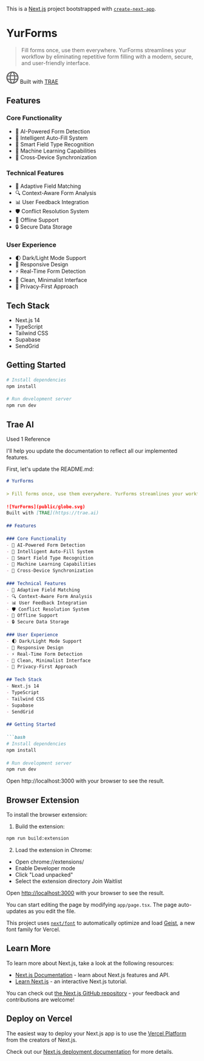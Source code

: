 This is a [Next.js](https://nextjs.org) project bootstrapped with [`create-next-app`](https://nextjs.org/docs/app/api-reference/cli/create-next-app).

# YurForms

> Fill forms once, use them everywhere. YurForms streamlines your workflow by eliminating repetitive form filling with a modern, secure, and user-friendly interface.

![YurForms](public/globe.svg)
Built with [TRAE](https://trae.ai)

## Features

### Core Functionality
- 🤖 AI-Powered Form Detection
- 🔄 Intelligent Auto-Fill System
- 📝 Smart Field Type Recognition
- 🧠 Machine Learning Capabilities
- 🔄 Cross-Device Synchronization

### Technical Features
- 🎯 Adaptive Field Matching
- 🔍 Context-Aware Form Analysis
- 📊 User Feedback Integration
- 🛡️ Conflict Resolution System
- 💾 Offline Support
- 🔒 Secure Data Storage

### User Experience
- 🌓 Dark/Light Mode Support
- 📱 Responsive Design
- ⚡ Real-Time Form Detection
- 🎨 Clean, Minimalist Interface
- 🔐 Privacy-First Approach

## Tech Stack
- Next.js 14
- TypeScript
- Tailwind CSS
- Supabase
- SendGrid

## Getting Started

```bash
# Install dependencies
npm install

# Run development server
npm run dev
```
## Trae AI
Used 1 Reference

I'll help you update the documentation to reflect all our implemented features.

First, let's update the README.md:

```markdown
# YurForms

> Fill forms once, use them everywhere. YurForms streamlines your workflow by eliminating repetitive form filling with a modern, secure, and user-friendly interface.

![YurForms](public/globe.svg)
Built with [TRAE](https://trae.ai)

## Features

### Core Functionality
- 🤖 AI-Powered Form Detection
- 🔄 Intelligent Auto-Fill System
- 📝 Smart Field Type Recognition
- 🧠 Machine Learning Capabilities
- 🔄 Cross-Device Synchronization

### Technical Features
- 🎯 Adaptive Field Matching
- 🔍 Context-Aware Form Analysis
- 📊 User Feedback Integration
- 🛡️ Conflict Resolution System
- 💾 Offline Support
- 🔒 Secure Data Storage

### User Experience
- 🌓 Dark/Light Mode Support
- 📱 Responsive Design
- ⚡ Real-Time Form Detection
- 🎨 Clean, Minimalist Interface
- 🔐 Privacy-First Approach

## Tech Stack
- Next.js 14
- TypeScript
- Tailwind CSS
- Supabase
- SendGrid

## Getting Started

```bash
# Install dependencies
npm install

# Run development server
npm run dev
 ```

Open http://localhost:3000 with your browser to see the result.

## Browser Extension
To install the browser extension:

1. Build the extension:

```bash
npm run build:extension
 ```

2. Load the extension in Chrome:
- Open chrome://extensions/
- Enable Developer mode
- Click "Load unpacked"
- Select the extension directory
Join Waitlist

Open [http://localhost:3000](http://localhost:3000) with your browser to see the result.

You can start editing the page by modifying `app/page.tsx`. The page auto-updates as you edit the file.

This project uses [`next/font`](https://nextjs.org/docs/app/building-your-application/optimizing/fonts) to automatically optimize and load [Geist](https://vercel.com/font), a new font family for Vercel.

## Learn More

To learn more about Next.js, take a look at the following resources:

- [Next.js Documentation](https://nextjs.org/docs) - learn about Next.js features and API.
- [Learn Next.js](https://nextjs.org/learn) - an interactive Next.js tutorial.

You can check out [the Next.js GitHub repository](https://github.com/vercel/next.js) - your feedback and contributions are welcome!

## Deploy on Vercel

The easiest way to deploy your Next.js app is to use the [Vercel Platform](https://vercel.com/new?utm_medium=default-template&filter=next.js&utm_source=create-next-app&utm_campaign=create-next-app-readme) from the creators of Next.js.

Check out our [Next.js deployment documentation](https://nextjs.org/docs/app/building-your-application/deploying) for more details.
